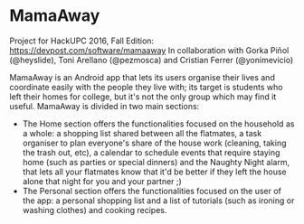 # MamaAway
Project for HackUPC 2016, Fall Edition: https://devpost.com/software/mamaaway
In collaboration with Gorka Piñol (@heyslide), Toni Arellano (@pezmosca) and Cristian Ferrer (@yonimevicio) 

MamaAway is an Android app that lets its users organise their lives and coordinate easily with the people they live with; its target is students who left their homes for college, but it's not the only group which may find it useful. MamaAway is divided in two main sections:

- The Home section offers the functionalities focused on the household as a whole: a shopping list shared between all the flatmates, a task organiser to plan everyone's share of the house work (cleaning, taking the trash out, etc), a calendar to schedule events that require staying home (such as parties or special dinners) and the Naughty Night alarm, that lets all your flatmates know that it'd be better if they left the house alone that night for you and your partner ;)
- The Personal section offers the functionalities focused on the user of the app: a personal shopping list and a list of tutorials (such as ironing or washing clothes) and cooking recipes.
